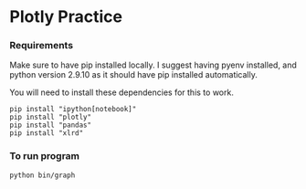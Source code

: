 # Plotly Practice

### Requirements
Make sure to have pip installed locally. I suggest having pyenv installed, and python version 2.9.10 as it should have pip installed automatically.

You will need to install these dependencies for this to work.
```
pip install "ipython[notebook]"
pip install "plotly"
pip install "pandas"
pip install "xlrd"
```

### To run program
```
python bin/graph
```